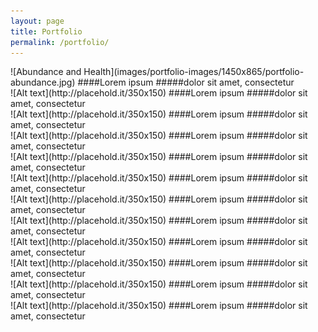 ```yaml
---
layout: page
title: Portfolio
permalink: /portfolio/
---
```



<section class="portfolio-item">
![Abundance and Health](images/portfolio-images/1450x865/portfolio-abundance.jpg)
####Lorem ipsum
#####dolor sit amet, consectetur
</section>

<section class="portfolio-item">
![Alt text](http://placehold.it/350x150)
####Lorem ipsum
#####dolor sit amet, consectetur
</section>

<section class="portfolio-item">
![Alt text](http://placehold.it/350x150)
####Lorem ipsum
#####dolor sit amet, consectetur
</section>

<section class="portfolio-item">
![Alt text](http://placehold.it/350x150)
####Lorem ipsum
#####dolor sit amet, consectetur
</section>

<section class="portfolio-item">
![Alt text](http://placehold.it/350x150)
####Lorem ipsum
#####dolor sit amet, consectetur
</section>

<section class="portfolio-item">
![Alt text](http://placehold.it/350x150)
####Lorem ipsum
#####dolor sit amet, consectetur
</section>

<section class="portfolio-item">
![Alt text](http://placehold.it/350x150)
####Lorem ipsum
#####dolor sit amet, consectetur
</section>

<section class="portfolio-item">
![Alt text](http://placehold.it/350x150)
####Lorem ipsum
#####dolor sit amet, consectetur
</section>

<section class="portfolio-item">
![Alt text](http://placehold.it/350x150)
####Lorem ipsum
#####dolor sit amet, consectetur
</section>

<section class="portfolio-item">
![Alt text](http://placehold.it/350x150)
####Lorem ipsum
#####dolor sit amet, consectetur
</section>

<section class="portfolio-item">
![Alt text](http://placehold.it/350x150)
####Lorem ipsum
#####dolor sit amet, consectetur
</section>

<section class="portfolio-item">
![Alt text](http://placehold.it/350x150)
####Lorem ipsum
#####dolor sit amet, consectetur
</section>

<div>&nbsp;</div>
